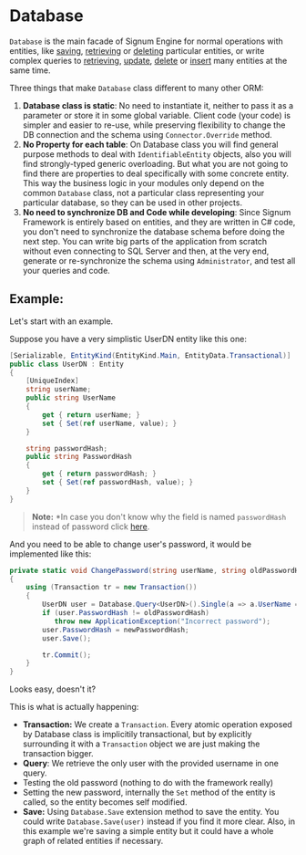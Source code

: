 # Database

`Database` is the main facade of Signum Engine for normal operations with entities, like [saving](Database.Save.md), [retrieving](Database.Retrieve.md) or [deleting](Database.Delete.md) particular entities, or write complex queries to [retrieving](Database.Query.md), [update](Database.UnsafeUpdate.md), [delete](Database.UnsafeDelete.md) or [insert](Database.UnsafeInsert.md) many entities at the same time.

Three things that make `Database` class different to many other ORM:

1. **Database class is static**: No need to instantiate it, neither to pass it as a parameter or store it in some global variable. Client code (your code) is simpler and easier to re-use, while preserving flexibility to change the DB connection and the schema using `Connector.Override` method.
2. **No Property for each table**: On Database class you will find general purpose methods to deal with `IdentifiableEntity` objects, also you will find strongly-typed generic overloading. But what you are not going to find there are properties to deal specifically with some concrete entity. This way the business logic in your modules only depend on the common `Database` class, not a particular class representing your particular database, so they can be used in other projects. 
3. **No need to synchronize DB and Code while developing**: Since Signum Framework is entirely based on entities, and they are written in C# code, you don't need to synchronize the database schema before doing the next step. You can write big parts of the application from scratch without even connecting to SQL Server and then, at the very end, generate or re-synchronize the schema using `Administrator`, and test all your queries and code. 

## Example: 

Let's start with an example. 

Suppose you have a very simplistic UserDN entity like this one: 

```C#
[Serializable, EntityKind(EntityKind.Main, EntityData.Transactional)]
public class UserDN : Entity
{
    [UniqueIndex] 
    string userName;
    public string UserName
    {
        get { return userName; }
        set { Set(ref userName, value); }
    }

    string passwordHash;
    public string PasswordHash
    {
        get { return passwordHash; }
        set { Set(ref passwordHash, value); }
    }
}
```

>**Note:** *In case you don't know why the field is named `passwordHash` instead of password click [here](http://blog.codinghorror.com/youre-probably-storing-passwords-incorrectly/).


And you need to be able to change user's password, it would be implemented like this: 


```C#
private static void ChangePassword(string userName, string oldPasswordHash, string newPasswordHash)
{
    using (Transaction tr = new Transaction())
    {
        UserDN user = Database.Query<UserDN>().Single(a => a.UserName == userName);
        if (user.PasswordHash != oldPasswordHash)
           throw new ApplicationException("Incorrect password");
        user.PasswordHash = newPasswordHash;
        user.Save();

        tr.Commit();
    }
}
```

Looks easy, doesn't it? 

This is what is actually happening: 

* **Transaction:** We create a `Transaction`. Every atomic operation exposed by Database class is implicitily transactional, but by explicitly surrounding it with a `Transaction` object we are just making the transaction bigger.
* **Query**: We retrieve the only user with the provided username in one query.
* Testing the old password (nothing to do with the framework really)
* Setting the new password, internally the `Set` method of the entity is called, so the entity becomes self modified.
* **Save:** Using `Database.Save` extension method to save the entity. You could write `Database.Save(user)` instead if you find it more clear. Also, in this example we're saving a simple entity but it could have a whole graph of related entities if necessary. 